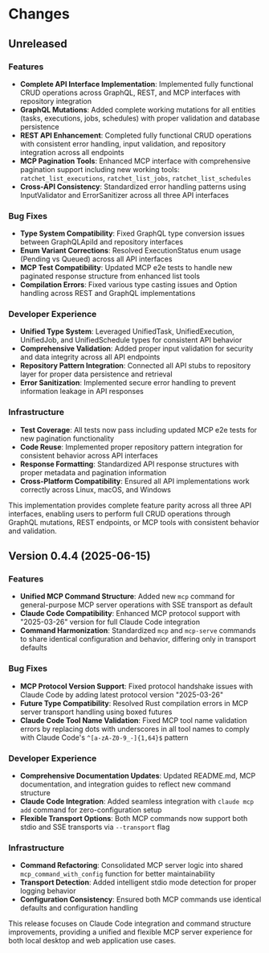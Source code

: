 # Changes

## Unreleased

### Features
- **Complete API Interface Implementation**: Implemented fully functional CRUD operations across GraphQL, REST, and MCP interfaces with repository integration
- **GraphQL Mutations**: Added complete working mutations for all entities (tasks, executions, jobs, schedules) with proper validation and database persistence
- **REST API Enhancement**: Completed fully functional CRUD operations with consistent error handling, input validation, and repository integration across all endpoints
- **MCP Pagination Tools**: Enhanced MCP interface with comprehensive pagination support including new working tools: `ratchet_list_executions`, `ratchet_list_jobs`, `ratchet_list_schedules`
- **Cross-API Consistency**: Standardized error handling patterns using InputValidator and ErrorSanitizer across all three API interfaces

### Bug Fixes
- **Type System Compatibility**: Fixed GraphQL type conversion issues between GraphQLApiId and repository interfaces
- **Enum Variant Corrections**: Resolved ExecutionStatus enum usage (Pending vs Queued) across all API interfaces
- **MCP Test Compatibility**: Updated MCP e2e tests to handle new paginated response structure from enhanced list tools
- **Compilation Errors**: Fixed various type casting issues and Option<String> handling across REST and GraphQL implementations

### Developer Experience
- **Unified Type System**: Leveraged UnifiedTask, UnifiedExecution, UnifiedJob, and UnifiedSchedule types for consistent API behavior
- **Comprehensive Validation**: Added proper input validation for security and data integrity across all API endpoints
- **Repository Pattern Integration**: Connected all API stubs to repository layer for proper data persistence and retrieval
- **Error Sanitization**: Implemented secure error handling to prevent information leakage in API responses

### Infrastructure
- **Test Coverage**: All tests now pass including updated MCP e2e tests for new pagination functionality
- **Code Reuse**: Implemented proper repository pattern integration for consistent behavior across API interfaces
- **Response Formatting**: Standardized API response structures with proper metadata and pagination information
- **Cross-Platform Compatibility**: Ensured all API implementations work correctly across Linux, macOS, and Windows

This implementation provides complete feature parity across all three API interfaces, enabling users to perform full CRUD operations through GraphQL mutations, REST endpoints, or MCP tools with consistent behavior and validation.

## Version 0.4.4 (2025-06-15)

### Features
- **Unified MCP Command Structure**: Added new `mcp` command for general-purpose MCP server operations with SSE transport as default
- **Claude Code Compatibility**: Enhanced MCP protocol support with "2025-03-26" version for full Claude Code integration
- **Command Harmonization**: Standardized `mcp` and `mcp-serve` commands to share identical configuration and behavior, differing only in transport defaults

### Bug Fixes
- **MCP Protocol Version Support**: Fixed protocol handshake issues with Claude Code by adding latest protocol version "2025-03-26"
- **Future Type Compatibility**: Resolved Rust compilation errors in MCP server transport handling using boxed futures
- **Claude Code Tool Name Validation**: Fixed MCP tool name validation errors by replacing dots with underscores in all tool names to comply with Claude Code's `^[a-zA-Z0-9_-]{1,64}$` pattern

### Developer Experience
- **Comprehensive Documentation Updates**: Updated README.md, MCP documentation, and integration guides to reflect new command structure
- **Claude Code Integration**: Added seamless integration with `claude mcp add` command for zero-configuration setup
- **Flexible Transport Options**: Both MCP commands now support both stdio and SSE transports via `--transport` flag

### Infrastructure
- **Command Refactoring**: Consolidated MCP server logic into shared `mcp_command_with_config` function for better maintainability
- **Transport Detection**: Added intelligent stdio mode detection for proper logging behavior
- **Configuration Consistency**: Ensured both MCP commands use identical defaults and configuration handling

This release focuses on Claude Code integration and command structure improvements, providing a unified and flexible MCP server experience for both local desktop and web application use cases.